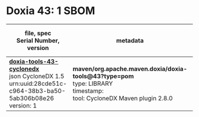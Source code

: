 Doxia 43: 1 SBOM
=======

| file, spec<br>Serial Number, version| metadata | components<br>by type<br>- libs purl types |
| ----------------------------------- | -------- | ------------------------------------------ |
| **[doxia-tools-43-cyclonedx](maven/org.apache.maven.doxia/doxia-tools/43/doxia-tools-43-cyclonedx.json)**<br>json CycloneDX 1.5<br>urn:uuid:28cde51c-c964-38b3-ba50-5ab306b08e26<br>version: 1 | **maven/org.apache.maven.doxia/doxia-tools@43?type=pom**<br>type: LIBRARY<br>timestamp: <br>tool: CycloneDX Maven plugin 2.8.0 | 0 |
